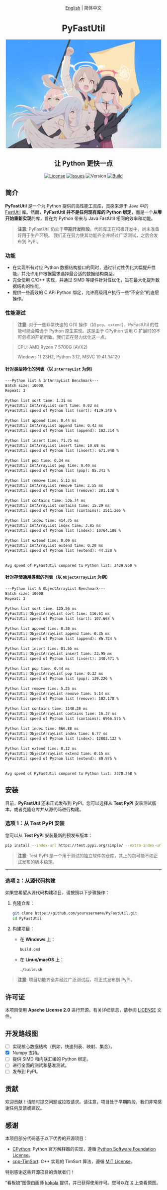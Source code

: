 <div align="center">

[English](./README.md) | 简体中文

# PyFastUtil

<p>
   <img src="./mascot.png" alt="Project Mascot" width="500">
</p>

## 让 Python 更快一点

[![License](https://img.shields.io/badge/license-Apache%202.0-blue.svg)](LICENSE)
[![Issues](https://img.shields.io/github/issues/xia-mc/PyFastUtil)](https://img.shields.io/github/issues/xia-mc/PyFastUtil)
![Version](https://img.shields.io/badge/CPython-3.9_or_later-blue)
[![Build](https://img.shields.io/github/actions/workflow/status/xia-mc/PyFastUtil/python-package.yml)](https://github.com/xia-mc/PyFastUtil/actions)

</div>

## 简介

**PyFastUtil** 是一个为 Python 提供的高性能工具库，灵感来源于 Java 中的 [FastUtil](https://fastutil.di.unimi.it/) 库。然而，**PyFastUtil 并不是任何现有库的 Python 绑定**，而是一个**从零开始重新实现**的库，旨在为 Python 带来与 Java FastUtil 相同的效率和功能。

> **注意**: PyFastUtil 仍处于**早期开发阶段**。代码库正在积极开发中，尚未准备好用于生产环境。
> 我们正在努力使其功能齐全并经过广泛测试，之后会发布到 PyPI。

### 功能

- 在实现所有对应 Python 数据结构接口的同时，通过针对性优化大幅提升性能，并允许用户根据需求选择最合适的数据结构类型。
- 完全使用 C/C++ 实现，并通过 SIMD 等硬件针对性优化，旨在最大化提升数据结构的性能。
- 提供一些高效的 C API Python 绑定，允许高级用户执行一些“不安全”的底层操作。

### 性能测试

> **注意**: 对于一些非常快速的 O(1) 操作（如 `pop`、`extend`），PyFastUtil 的性能可能会略逊于 Python 原生实现。这是由于 CPython 调用 C 扩展时的不可忽视的开销所致。我们正在努力优化这一点。

> CPU: AMD Ryzen 7 5700G (AVX2)
> 
> Windows 11 23H2, Python 3.12, MSVC 19.41.34120

#### 针对类型特化的列表（以 `IntArrayList` 为例）

```text
---Python list & IntArrayList Benchmark---
Batch size: 10000
Repeat: 3

Python list sort time: 1.31 ms
PyFastUtil IntArrayList sort time: 0.03 ms
PyFastUtil speed of Python list (sort): 4139.240 %

Python list append time: 0.44 ms
PyFastUtil IntArrayList append time: 0.43 ms
PyFastUtil speed of Python list (append): 102.314 %

Python list insert time: 71.75 ms
PyFastUtil IntArrayList insert time: 10.68 ms
PyFastUtil speed of Python list (insert): 671.948 %

Python list pop time: 0.34 ms
PyFastUtil IntArrayList pop time: 0.40 ms
PyFastUtil speed of Python list (pop): 85.341 %

Python list remove time: 5.13 ms
PyFastUtil IntArrayList remove time: 2.55 ms
PyFastUtil speed of Python list (remove): 201.138 %

Python list contains time: 536.74 ms
PyFastUtil IntArrayList contains time: 15.29 ms
PyFastUtil speed of Python list (contains): 3511.205 %

Python list index time: 414.75 ms
PyFastUtil IntArrayList index time: 3.85 ms
PyFastUtil speed of Python list (index): 10764.189 %

Python list extend time: 0.09 ms
PyFastUtil IntArrayList extend time: 0.20 ms
PyFastUtil speed of Python list (extend): 44.228 %


Avg speed of PyFastUtil compared to Python list: 2439.950 %
```

#### 针对存储通用类型的列表（以 `ObjectArrayList` 为例）

```text
---Python list & ObjectArrayList Benchmark---
Batch size: 10000
Repeat: 3

Python list sort time: 125.56 ms
PyFastUtil ObjectArrayList sort time: 116.61 ms
PyFastUtil speed of Python list (sort): 107.668 %

Python list append time: 0.30 ms
PyFastUtil ObjectArrayList append time: 0.35 ms
PyFastUtil speed of Python list (append): 86.724 %

Python list insert time: 81.55 ms
PyFastUtil ObjectArrayList insert time: 23.95 ms
PyFastUtil speed of Python list (insert): 340.471 %

Python list pop time: 0.44 ms
PyFastUtil ObjectArrayList pop time: 0.32 ms
PyFastUtil speed of Python list (pop): 139.226 %

Python list remove time: 5.25 ms
PyFastUtil ObjectArrayList remove time: 5.14 ms
PyFastUtil speed of Python list (remove): 102.170 %

Python list contains time: 1140.28 ms
PyFastUtil ObjectArrayList contains time: 16.37 ms
PyFastUtil speed of Python list (contains): 6966.576 %

Python list index time: 866.88 ms
PyFastUtil ObjectArrayList index time: 6.77 ms
PyFastUtil speed of Python list (index): 12803.132 %

Python list extend time: 0.12 ms
PyFastUtil ObjectArrayList extend time: 0.15 ms
PyFastUtil speed of Python list (extend): 80.975 %


Avg speed of PyFastUtil compared to Python list: 2578.368 %
```

## 安装

目前，**PyFastUtil** 还未正式发布到 PyPI。您可以选择从 **Test PyPI** 安装测试版本，或者克隆仓库并从源代码进行构建。

### 选项 1：从 Test PyPI 安装

您可以从 **Test PyPI** 安装最新的预发布版本：

```bash
pip install --index-url https://test.pypi.org/simple/ --extra-index-url https://pypi.org/simple pyfastutil
```

> **注意**: Test PyPI 是一个用于测试的独立软件包仓库，其上的包可能不如正式发布的版本稳定。

---

### 选项 2：从源代码构建

如果您希望从源代码构建项目，请按照以下步骤操作：

1. 克隆仓库：
    ```bash
    git clone https://github.com/yourusername/PyFastUtil.git
    cd PyFastUtil
    ```

2. 构建项目：
    - 在 **Windows** 上：
      ```bash
      build.cmd
      ```
    - 在 **Linux/macOS** 上：
      ```bash
      ./build.sh
      ```

> **注意**: 项目功能齐全并经过广泛测试后，将正式发布到 PyPI。

## 许可证

本项目使用 **Apache License 2.0** 进行开源。有关详细信息，请参阅 [LICENSE](LICENSE) 文件。

## 开发路线图

- [ ] 实现核心数据结构（例如，快速列表、映射、集合）。
- [x] Numpy 支持。
- [ ] 提供 SIMD 和内联汇编的 Python 绑定。
- [ ] 进行全面的测试和基准测试。
- [ ] 发布到 PyPI。

## 贡献

欢迎贡献！请随时提交问题或拉取请求。请注意，项目处于早期阶段，我们非常感谢任何反馈或建议。

## 感谢

本项目部分代码基于以下优秀的开源项目：

- [CPython](https://github.com/python/cpython): Python 官方解释器的实现，遵循 [Python Software Foundation License](https://docs.python.org/3/license.html)。
- [cpp-TimSort](https://github.com/timsort/cpp-TimSort): C++ 实现的 TimSort 算法，遵循 [MIT License](https://github.com/timsort/cpp-TimSort/blob/master/LICENSE)。

特别感谢这些开源项目的贡献者们！

“看板娘”图像由画师 [kokola](https://x.com/kokola10032) 提供，并已获得使用许可。您可以在 [X](https://x.com/kokola10032/status/1812480707643506704) 上查看原图。
